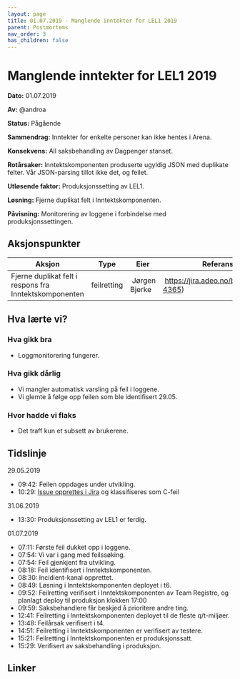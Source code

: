```yaml
---
layout: page
title: 01.07.2019 - Manglende inntekter for LEL1 2019
parent: Postmortems
nav_order: 3
has_children: false
---
```


# Manglende inntekter for LEL1 2019

**Dato:** 01.07.2019

**Av:** @androa

**Status:** Pågående

**Sammendrag:** Inntekter for enkelte personer kan ikke hentes i Arena.

**Konsekvens:** All saksbehandling av Dagpenger stanset.

**Rotårsaker:** Inntektskomponenten produserte ugyldig JSON med duplikate felter. Vår JSON-parsing tillot ikke det, og feilet.

**Utløsende faktor:** Produksjonssetting av LEL1.

**Løsning:** Fjerne duplikat felt i Inntektskomponenten.

**Påvisning:** Monitorering av loggene i forbindelse med produksjonssettingen.

## Aksjonspunkter

| Aksjon | Type | Eier | Referanse |
| ------ | ---- | ---- | --- |
| Fjerne duplikat felt i respons fra Inntektskomponenten | feilretting | Jørgen Bjerke | https://jira.adeo.no/browse/REG-4365) |

## Hva lærte vi?

### Hva gikk bra

- Loggmonitorering fungerer.

### Hva gikk dårlig

- Vi mangler automatisk varsling på feil i loggene.
- Vi glemte å følge opp feilen som ble identifisert 29.05.

### Hvor hadde vi flaks

- Det traff kun et subsett av brukerene.

## Tidslinje

29.05.2019

- 09:42: Feilen oppdages under utvikling.
- 10:29: [Issue opprettes i Jira](https://jira.adeo.no/browse/REG-4365) og klassifiseres som C-feil

31.06.2019

- 13:30: Produksjonssetting av LEL1 er ferdig.

01.07.2019

- 07:11: Første feil dukket opp i loggene.
- 07:54: Vi var i gang med feilssøking.
- 07:54: Feil gjenkjent fra utvikling.
- 08:18: Feil identifisert i Inntektskomponenten.
- 08:30: Incidient-kanal opprettet.
- 08:49: Løsning i Inntektskomponenten deployet i t6.
- 09:52: Feilretting verifisert i Inntektskomponenten av Team Registre, og planlagt deploy til produksjon klokken 17:00
- 09:59: Saksbehandlere får beskjed å prioritere andre ting.
- 12:41: Feilretting i Inntektskomponenten deployet til de fleste q/t-miljøer.
- 13:48: Feilårsak verifisert i t4.
- 14:51: Feilretting i Inntektskomponenten er verifisert av testere.
- 15:21: Feilretting i Inntektskomponenten er produksjonssatt.
- 15:29: Verifisert av saksbehandling i produksjon.

## Linker